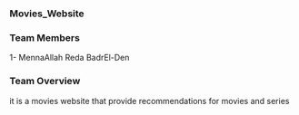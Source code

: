 ### Movies_Website
### Team Members
1- MennaAllah Reda BadrEl-Den
### Team Overview
it is a movies website that provide recommendations for movies and series 

